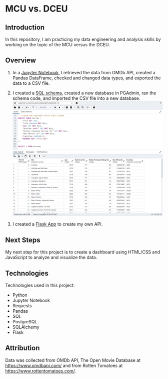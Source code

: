 # MCU vs. DCEU
## Introduction
In this repository, I am practicing my data engineering and analysis skills by working on the topic of the MCU versus the DCEU.

## Overview
1. In a [Jupyter Notebook](data_collection.ipynb), I retrieved the data from OMDb API, created a Pandas DataFrame, checked and changed data types, and exported the data to a CSV file.

2. I created a [SQL schema](schema.sql), created a new database in PGAdmin, ran the schema code, and imported the CSV file into a new database.
![pgadmin](Screenshots/pgadmin.png)

3. I created a [Flask App](app.py) to create my own API.

## Next Steps
My next step for this project is to create a dashboard using HTML/CSS and JavaScript to analyze and visualize the data.

## Technologies
Technologies used in this project:
* Python
* Jupyter Notebook
* Requests
* Pandas
* SQL
* PostgreSQL
* SQLAlchemy
* Flask

## Attribution
Data was collected from OMDb API, The Open Movie Database at https://www.omdbapi.com/ and from Rotten Tomatoes at https://www.rottentomatoes.com/.